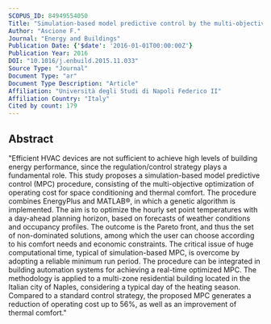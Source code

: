 ```yaml
---
SCOPUS_ID: 84949554050
Title: "Simulation-based model predictive control by the multi-objective optimization of building energy performance and thermal comfort"
Author: "Ascione F."
Journal: "Energy and Buildings"
Publication Date: {'$date': '2016-01-01T00:00:00Z'}
Publication Year: 2016
DOI: "10.1016/j.enbuild.2015.11.033"
Source Type: "Journal"
Document Type: "ar"
Document Type Description: "Article"
Affiliation: "Università degli Studi di Napoli Federico II"
Affiliation Country: "Italy"
Cited by count: 179
---
```


## Abstract
"Efficient HVAC devices are not sufficient to achieve high levels of building energy performance, since the regulation/control strategy plays a fundamental role. This study proposes a simulation-based model predictive control (MPC) procedure, consisting of the multi-objective optimization of operating cost for space conditioning and thermal comfort. The procedure combines EnergyPlus and MATLAB®, in which a genetic algorithm is implemented. The aim is to optimize the hourly set point temperatures with a day-ahead planning horizon, based on forecasts of weather conditions and occupancy profiles. The outcome is the Pareto front, and thus the set of non-dominated solutions, among which the user can choose according to his comfort needs and economic constraints. The critical issue of huge computational time, typical of simulation-based MPC, is overcome by adopting a reliable minimum run period. The procedure can be integrated in building automation systems for achieving a real-time optimized MPC. The methodology is applied to a multi-zone residential building located in the Italian city of Naples, considering a typical day of the heating season. Compared to a standard control strategy, the proposed MPC generates a reduction of operating cost up to 56%, as well as an improvement of thermal comfort."
